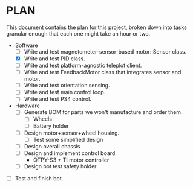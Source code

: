 # PLAN

This document contains the plan for this project, broken down
into tasks granular enough that each one might take an hour or two.

* Software
  * [ ] Write and test magnetometer-sensor-based motor::Sensor class.
  * [X] Write and test PID class.
  * [ ] Write and test platform-agnostic teleplot client.
  * [ ] Write and test FeedbackMotor class that integrates sensor and motor.
  * [ ] Write and test orientation sensing.
  * [ ] Write and test main control loop.
  * [ ] Write and test PS4 control.
* Hardware
  * [ ] Generate BOM for parts we won't manufacture and order them.
    * [ ] Wheels
    * [ ] Battery holder
  * [ ] Design motor+sensor+wheel housing.
    * [ ] Test some simplified design 
  * [ ] Design overall chassis
  * [ ] Design and implement control board
    * QTPY-S3 + TI motor controller
  * [ ] Design bot test safety holder
* [ ] Test and finish bot.